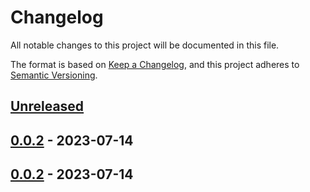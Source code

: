 # Changelog

All notable changes to this project will be documented in this file.

The format is based on [Keep a Changelog](https://keepachangelog.com/en/1.0.0/),
and this project adheres to [Semantic Versioning](https://semver.org/spec/v2.0.0.html).

## [Unreleased]

## [0.0.2] - 2023-07-14

## [0.0.2] - 2023-07-14

[Unreleased]: https://github.com/dioxic/kotlinx-serialization-bson/compare/0.0.2...HEAD

[0.0.2]: https://github.com/dioxic/kotlinx-serialization-bson/compare/0.0.2...0.0.2

[0.0.2]: https://github.com/dioxic/kotlinx-serialization-bson/compare/7d8d374193eefb671a2736bc2950c508e3284705...0.0.2
